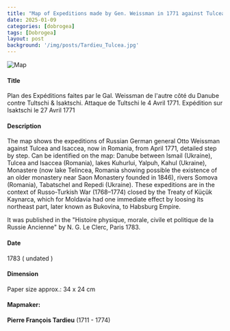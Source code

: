 ```yaml
---
title: "Map of Expeditions made by Gen. Weissman in 1771 against Tulcea - Pierre François Tardieu - 1783"
date: 2025-01-09
categories: [dobrogea]
tags: [Dobrogea]
layout: post
background: '/img/posts/Tardieu_Tulcea.jpg'
---
```

![Map](/myblogsite/img/posts/Tardieu_Tulcea.jpg "Map")
#### Title ####
Plan des Expéditions faites par le Gal. Weissman de l'autre côté du Danube contre Tultschi & Isaktschi. Attaque de Tultschi le 4 Avril 1771. Expédition sur Isaktschi le 27 Avril 1771

#### Description ####
The map shows the expeditions of Russian German general Otto Weissman against Tulcea and Isaccea, now in Romania, from April 1771, detailed step by step.
Can be identified on the map: Danube between Ismail (Ukraine), Tulcea and Isaccea (Romania), lakes Kuhurlui, Yalpuh, Kahul (Ukraine), Monastere (now lake Telincea, Romania showing possible the existence of an older monastery near Saon Monastery founded in 1846), rivers Somova (Romania), Tabatschel  and Repedi (Ukraine).
These expeditions are in the context of Russo-Turkish War (1768–1774) closed by the Treaty of Küçük Kaynarca, which for Moldavia had one immediate effect by loosing its northeast part, later known as Bukovina, to Habsburg Empire.

It was published in the "Histoire physique, morale, civile et politique de la Russie Ancienne" by N. G. Le Clerc, Paris 1783.

#### Date ####
1783 ( undated )

#### Dimension ####
Paper size approx.: 34 x 24 cm

#### Mapmaker: ####
**Pierre François Tardieu** (1711 - 1774)